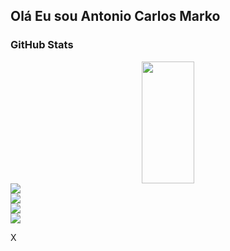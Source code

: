 ## Olá Eu sou Antonio Carlos Marko

### GitHub Stats

<div align="center";flex-direction: colum>   
  <img width="41%" height="195px" src="https://github-readme-stats.vercel.app/api/top-langs/?username=Antonio-Marko-br&layout=compact&hide_border=true&theme=midnight-purple" />
</div>


<div style="display: flex; flex-direction: column;">
  <div>
    <a href="" target="_blank">
      <img src="https://img.shields.io/badge/Gmail-D14836?style=for-the-badge&logo=gmail&logoColor=white" />
    </a>
  </div>
  <div>
    <a href="" target="_blank">
      <img src="https://img.shields.io/badge/LinkedIn-0077B5?style=for-the-badge&logo=linkedin&logoColor=white" />
    </a>
  </div>
  <div>
    <a href="" target="_blank">
      <img src="https://img.shields.io/badge/Discord-7289DA?style=for-the-badge&logo=discord&logoColor=white" />
    </a>
  </div>
  <div>
    <div>
      <a href="" target="_blank">
        <img src="https://img.shields.io/badge/Discord-7289DA?style=for-the-badge&logo=discord&logoColor=white" />
      </a>
  </div>
  </div>
</div>
<div display: flex>
  
  
  
  
 X
</div>
